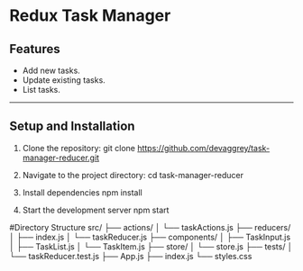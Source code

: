 # Redux Task Manager

## Features

- Add new tasks.
- Update existing tasks.
- List tasks.

---

## Setup and Installation

1. Clone the repository:
   git clone https://github.com/devaggrey/task-manager-reducer.git

2. Navigate to the project directory:
    cd task-manager-reducer
3. Install dependencies
    npm install
4. Start the development server
    npm start

#Directory Structure
src/
├── actions/
│   └── taskActions.js
├── reducers/
│   ├── index.js
│   └── taskReducer.js
├── components/
│   ├── TaskInput.js
│   ├── TaskList.js
│   └── TaskItem.js
├── store/
│   └── store.js
├── tests/
│   └── taskReducer.test.js
├── App.js
├── index.js
└── styles.css



